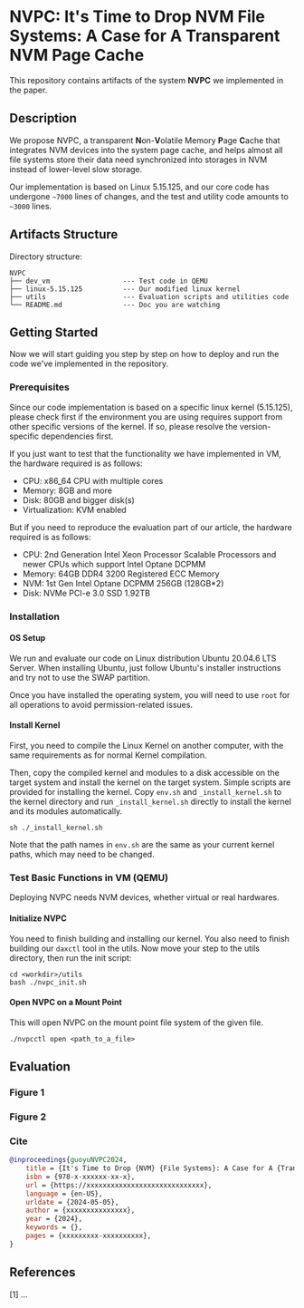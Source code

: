 # NVPC: It's Time to Drop NVM File Systems: A Case for A Transparent NVM Page Cache

This repository contains artifacts of the system **NVPC** we implemented in the paper.

## Description

We propose NVPC, a transparent **N**on-**V**olatile Memory **P**age **C**ache that integrates NVM devices into the system page cache, and helps almost all file systems store their data need synchronized into storages in NVM instead of lower-level slow storage.

Our implementation is based on Linux 5.15.125, and our core code has undergone `~7000` lines of changes, and the test and utility code amounts to `~3000` lines.

## Artifacts Structure

Directory structure:

```dir
NVPC
├── dev_vm                  --- Test code in QEMU
├── linux-5.15.125          --- Our modified linux kernel
├── utils                   --- Evaluation scripts and utilities code
└── README.md               --- Doc you are watching
```

## Getting Started

Now we will start guiding you step by step on how to deploy and run the code we've implemented in the repository.

### Prerequisites

Since our code implementation is based on a specific linux kernel (5.15.125), please check first if the environment you are using requires support from other specific versions of the kernel. If so, please resolve the version-specific dependencies first.

If you just want to test that the functionality we have implemented in VM, the hardware required is as follows:

- CPU: x86_64 CPU with multiple cores
- Memory: 8GB and more
- Disk: 80GB and bigger disk(s)
- Virtualization: KVM enabled

But if you need to reproduce the evaluation part of our article, the hardware required is as follows:

- CPU: 2nd Generation Intel Xeon Processor Scalable Processors and newer CPUs which support Intel Optane DCPMM
- Memory: 64GB DDR4 3200 Registered ECC Memory
- NVM: 1st Gen Intel Optane DCPMM 256GB (128GB*2)
- Disk: NVMe PCI-e 3.0 SSD 1.92TB

### Installation

#### OS Setup

We run and evaluate our code on Linux distribution Ubuntu 20.04.6 LTS Server. When installing Ubuntu, just follow Ubuntu's installer instructions and try not to use the SWAP partition.

Once you have installed the operating system, you will need to use `root` for all operations to avoid permission-related issues.

#### Install Kernel

First, you need to compile the Linux Kernel on another computer, with the same requirements as for normal Kernel compilation.

Then, copy the compiled kernel and modules to a disk accessible on the target system and install the kernel on the target system. Simple scripts are provided for installing the kernel. Copy `env.sh` and `_install_kernel.sh` to the kernel directory and run `_install_kernel.sh` directly to install the kernel and its modules automatically.

```shell
sh ./_install_kernel.sh
```

Note that the path names in `env.sh` are the same as your current kernel paths, which may need to be changed.

### Test Basic Functions in VM (QEMU)

Deploying NVPC needs NVM devices, whether virtual or real hardwares.

#### Initialize NVPC

You need to finish building and installing our kernel. You also need to finish building our `daxctl` tool in the utils. Now move your step to the utils directory, then run the init script:

```shell
cd <workdir>/utils
bash ./nvpc_init.sh
```

#### Open NVPC on a Mount Point

This will open NVPC on the mount point file system of the given file. 

```shell
./nvpcctl open <path_to_a_file>
```


## Evaluation

### Figure 1

### Figure 2


### Cite

```bibtex
@inproceedings{guoyuNVPC2024,
    title = {It's Time to Drop {NVM} {File Systems}: A Case for A {Transparent} NVM {Page Cache}},
    isbn = {978-x-xxxxxx-xx-x},
    url = {https://xxxxxxxxxxxxxxxxxxxxxxxxxxxxx},
    language = {en-US},
    urldate = {2024-05-05},
    author = {xxxxxxxxxxxxxxx},
    year = {2024},
    keywords = {},
    pages = {xxxxxxxxx-xxxxxxxxxx},
}
```

## References

[1] ...